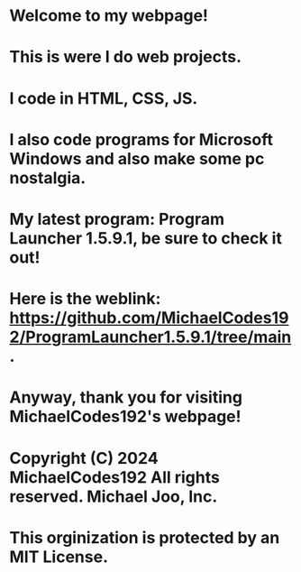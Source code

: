 # Welcome to my webpage! 
# This is were I do web projects. 
# I code in HTML, CSS, JS.
# I also code programs for Microsoft Windows and also make some pc nostalgia.
# My latest program: Program Launcher 1.5.9.1, be sure to check it out!
# Here is the weblink: https://github.com/MichaelCodes192/ProgramLauncher1.5.9.1/tree/main .
# Anyway, thank you for visiting MichaelCodes192's webpage!
# Copyright (C) 2024 MichaelCodes192 All rights reserved. Michael Joo, Inc.
# This orginization is protected by an MIT License.
